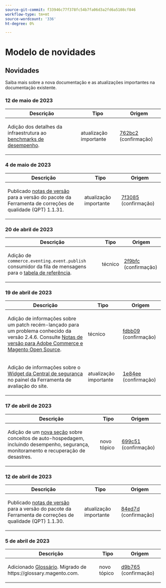 ```yaml
---
source-git-commit: f33946c77f378fc54b7fa06d3a2fd6a5108cf846
workflow-type: tm+mt
source-wordcount: '336'
ht-degree: 0%

---
```

# Modelo de novidades

## Novidades

Saiba mais sobre a nova documentação e as atualizações importantes na documentação existente.

### 12 de maio de 2023

<table style="table-layout:auto;">
  <thead>
    <tr>
      <th>Descrição</th>
      <th>Tipo</th>
      <th>Origem</th>
    </tr>
  </thead>
  <tbody>
    <tr>
      <td><p>Adição dos detalhes da infraestrutura ao <a href="https://experienceleague.adobe.com/docs/commerce-operations/implementation-playbook/infrastructure/performance/benchmarks.html">benchmarks de desempenho</a>.</p>
</td>
      <td>atualização importante</td>
      <td><a href="https://github.com/AdobeDocs/commerce-operations.en/commit/762bc2b9bdd19d92707525044a4178b6e89e4a3d">762bc2</a> (confirmação)</td>
    </tr>
  </tbody>
</table>

### 4 de maio de 2023

<table style="table-layout:auto;">
  <thead>
    <tr>
      <th>Descrição</th>
      <th>Tipo</th>
      <th>Origem</th>
    </tr>
  </thead>
  <tbody>
    <tr>
      <td><p>Publicado <a href="https://experienceleague.adobe.com/docs/commerce-operations/tools/quality-patches-tool/release-notes.html">notas de versão</a> para a versão do pacote da Ferramenta de correções de qualidade (QPT) 1.1.31.</p>
</td>
      <td>atualização importante</td>
      <td><a href="https://github.com/AdobeDocs/commerce-operations.en/commit/7f30857b612d027dfce26fac1f947006f28ecfa6">7f3085</a> (confirmação)</td>
    </tr>
  </tbody>
</table><!-- date_group -->

### 20 de abril de 2023

<table style="table-layout:auto;">
  <thead>
    <tr>
      <th>Descrição</th>
      <th>Tipo</th>
      <th>Origem</th>
    </tr>
  </thead>
  <tbody>
    <tr>
      <td><p>Adição de <code class="language-plaintext highlighter-rouge">commerce.eventing.event.publish</code> consumidor da fila de mensagens para o <a href="https://experienceleague.adobe.com/docs/commerce-operations/configuration-guide/message-queues/consumers.html">tabela de referência</a>.</p>
</td>
      <td>técnico</td>
      <td><a href="https://github.com/AdobeDocs/commerce-operations.en/commit/2f9bfcf9a8232cbe659062a9b1bc88eda3d9158c">2f9bfc</a> (confirmação)</td>
    </tr>
  </tbody>
</table>

### 19 de abril de 2023

<table style="table-layout:auto;">
  <thead>
    <tr>
      <th>Descrição</th>
      <th>Tipo</th>
      <th>Origem</th>
    </tr>
  </thead>
  <tbody>
    <tr>
      <td><p>Adição de informações sobre um patch recém-lançado para um problema conhecido da versão 2.4.6. Consulte <a href="https://experienceleague.adobe.com/docs/commerce-operations/release/notes/overview.html">Notas de versão para Adobe Commerce e Magento Open Source</a>.</p>
</td>
      <td>técnico</td>
      <td><a href="https://github.com/AdobeDocs/commerce-operations.en/commit/fdbb0959b615689eba3068bc93c4c9876c7a7972">fdbb09</a> (confirmação)</td>
    </tr>
    <tr>
      <td><p>Adição de informações sobre o <a href="https://experienceleague.adobe.com/docs/commerce-operations/tools/site-wide-analysis-tool/dashboard.html">Widget da Central de segurança</a> no painel da Ferramenta de avaliação do site.</p>
</td>
      <td>atualização importante</td>
      <td><a href="https://github.com/AdobeDocs/commerce-operations.en/commit/1e84ee6db07ec9080971de22a24fe8a7d8705916">1e84ee</a> (confirmação)</td>
    </tr>
  </tbody>
</table>

### 17 de abril de 2023

<table style="table-layout:auto;">
  <thead>
    <tr>
      <th>Descrição</th>
      <th>Tipo</th>
      <th>Origem</th>
    </tr>
  </thead>
  <tbody>
    <tr>
      <td><p>Adição de um <a href="https://experienceleague.adobe.com/docs/commerce-operations/implementation-playbook/infrastructure/self-hosting/overview.html">nova seção</a> sobre conceitos de auto-hospedagem, incluindo desempenho, segurança, monitoramento e recuperação de desastres.</p>
</td>
      <td>novo tópico</td>
      <td><a href="https://github.com/AdobeDocs/commerce-operations.en/commit/699c512de9c6d28ba354f02b4db76975eb5410a9">699c51</a> (confirmação)</td>
    </tr>
  </tbody>
</table>

### 12 de abril de 2023

<table style="table-layout:auto;">
  <thead>
    <tr>
      <th>Descrição</th>
      <th>Tipo</th>
      <th>Origem</th>
    </tr>
  </thead>
  <tbody>
    <tr>
      <td><p>Publicado <a href="https://experienceleague.adobe.com/docs/commerce-operations/tools/quality-patches-tool/release-notes.html">notas de versão</a> para a versão do pacote da Ferramenta de correções de qualidade (QPT) 1.1.30.</p>
</td>
      <td>atualização importante</td>
      <td><a href="https://github.com/AdobeDocs/commerce-operations.en/commit/84ed7dd2c24eef437d6719d9758da43423347eeb">84ed7d</a> (confirmação)</td>
    </tr>
  </tbody>
</table>

### 5 de abril de 2023

<table style="table-layout:auto;">
  <thead>
    <tr>
      <th>Descrição</th>
      <th>Tipo</th>
      <th>Origem</th>
    </tr>
  </thead>
  <tbody>
    <tr>
      <td><p>Adicionado <a href="https://experienceleague.adobe.com/docs/commerce-operations/operational-playbook/glossary.html">Glossário</a>. Migrado de https://glossary.magento.com.</p>
</td>
      <td>novo tópico</td>
      <td><a href="https://github.com/AdobeDocs/commerce-operations.en/commit/d9b7659e5d4c3770956f0c2a96e5c97a3dc2af19">d9b765</a> (confirmação)</td>
    </tr>
  </tbody>
</table><!-- date_group --><!-- month_group --><!-- year_group -->

